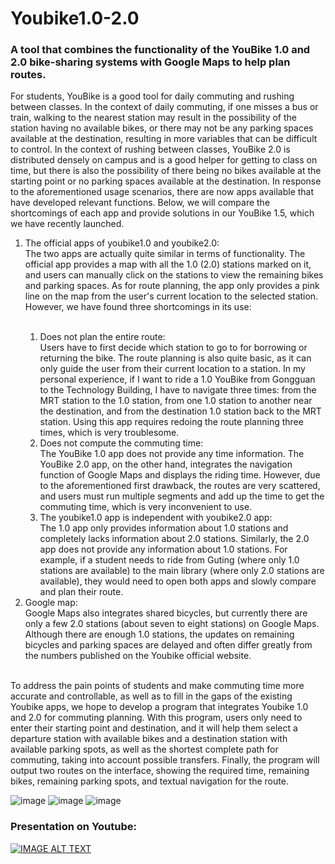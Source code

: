 # Youbike1.0-2.0
### A tool that combines the functionality of the YouBike 1.0 and 2.0 bike-sharing systems with Google Maps to help plan routes.

For students, YouBike is a good tool for daily commuting and rushing between classes. In the context of daily commuting, if one misses a bus or train, walking to the nearest station may result in the possibility of the station having no available bikes, or there may not be any parking spaces available at the destination, resulting in more variables that can be difficult to control. In the context of rushing between classes, YouBike 2.0 is distributed densely on campus and is a good helper for getting to class on time, but there is also the possibility of there being no bikes available at the starting point or no parking spaces available at the destination.
In response to the aforementioned usage scenarios, there are now apps available that have developed relevant functions. Below, we will compare the shortcomings of each app and provide solutions in our YouBike 1.5, which we have recently launched.
<ol><li>The official apps of youbike1.0 and youbike2.0:<br>
The two apps are actually quite similar in terms of functionality. The official app provides a map with all the 1.0 (2.0) stations marked on it, and users can manually click on the stations to view the remaining bikes and parking spaces. As for route planning, the app only provides a pink line on the map from the user's current location to the selected station.
However, we have found three shortcomings in its use:</li><br>

  1. Does not plan the entire route:<br>Users have to first decide which station to go to for borrowing or returning the bike. The route planning is also quite basic, as it can only guide the user from their current location to a station. In my personal experience, if I want to ride a 1.0 YouBike from Gongguan to the Technology Building, I have to navigate three times: from the MRT station to the 1.0 station, from one 1.0 station to another near the destination, and from the destination 1.0 station back to the MRT station. Using this app requires redoing the route planning three times, which is very troublesome.<br>
  2. Does not compute the commuting time:<br>The YouBike 1.0 app does not provide any time information. The YouBike 2.0 app, on the other hand, integrates the navigation function of Google Maps and displays the riding time. However, due to the aforementioned first drawback, the routes are very scattered, and users must run multiple segments and add up the time to get the commuting time, which is very inconvenient to use.
  3. The youbike1.0 app is independent with youbike2.0 app:<br>The 1.0 app only provides information about 1.0 stations and completely lacks information about 2.0 stations. Similarly, the 2.0 app does not provide any information about 1.0 stations. For example, if a student needs to ride from Guting (where only 1.0 stations are available) to the main library (where only 2.0 stations are available), they would need to open both apps and slowly compare and plan their route.
<li>Google map:<br> Google Maps also integrates shared bicycles, but currently there are only a few 2.0 stations (about seven to eight stations) on Google Maps. Although there are enough 1.0 stations, the updates on remaining bicycles and parking spaces are delayed and often differ greatly from the numbers published on the Youbike official website.</li></ol><br>
To address the pain points of students and make commuting time more accurate and controllable, as well as to fill in the gaps of the existing Youbike apps, we hope to develop a program that integrates Youbike 1.0 and 2.0 for commuting planning. With this program, users only need to enter their starting point and destination, and it will help them select a departure station with available bikes and a destination station with available parking spots, as well as the shortest complete path for commuting, taking into account possible transfers. Finally, the program will output two routes on the interface, showing the required time, remaining bikes, remaining parking spots, and textual navigation for the route.<br>

![image](https://user-images.githubusercontent.com/76050749/225439413-a8f89b31-ab27-423c-947a-1e6132607c79.png)
![image](https://user-images.githubusercontent.com/76050749/225439524-2248639f-8afa-4a9b-8d6e-d82392d4930c.png)
![image](https://user-images.githubusercontent.com/76050749/225439540-15ebdf82-c3a7-42eb-99a5-0137e72d0d05.png)
### Presentation on Youtube:
[![IMAGE ALT TEXT](http://img.youtube.com/vi/wSQkEEhuT6k/0.jpg)](http://www.youtube.com/watch?v=wSQkEEhuT6k "Video Title")
